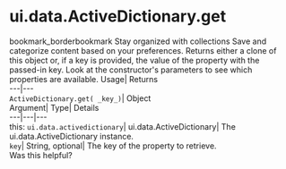  
#  ui.data.ActiveDictionary.get
bookmark_borderbookmark Stay organized with collections  Save and categorize content based on your preferences.
Returns either a clone of this object or, if a key is provided, the value of the property with the passed-in key. Look at the constructor's parameters to see which properties are available. 
Usage| Returns  
---|---  
`ActiveDictionary.get( _key_)`| Object  
Argument| Type| Details  
---|---|---  
this: `ui.data.activedictionary`| ui.data.ActiveDictionary| The ui.data.ActiveDictionary instance.  
`key`| String, optional| The key of the property to retrieve.  
Was this helpful?
